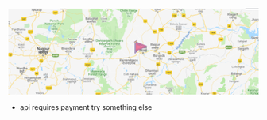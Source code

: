![git hub ](https://github.com/thisismrsanjay/mini-projects/blob/master/google-maps/Capture.PNG)

* api requires payment try something else